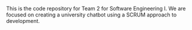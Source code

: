 This is the code repository for Team 2 for Software Engineering I. We are focused on creating a university chatbot using a SCRUM approach to development.
